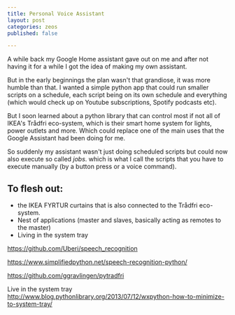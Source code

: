 ```yaml
---
title: Personal Voice Assistant
layout: post
categories: zeos
published: false

---
```


A while back my Google Home assistant gave out on me and after not having it for a while I got the idea of making my own assistant.

But in the early beginnings the plan wasn't that grandiose, it was more humble than that. I wanted a simple python app that could run smaller scripts on a schedule, each script being on its own schedule and everything (which would check up on Youtube subscriptions, Spotify podcasts etc).

But I soon learned about a python library that can control most if not all of IKEA's Trådfri eco-system, which is their smart home system for lights, power outlets and more. Which could replace one of the main uses that the Google Assistant had been doing for me.

So suddenly my assistant wasn't just doing scheduled scripts but could now also execute so called *jobs*. which is what I call the scripts that you have to execute manually (by a button press or a voice command).



## To flesh out:

- the IKEA FYRTUR curtains that is also connected to the Trådfri eco-system.
- Nest of applications (master and slaves, basically acting as remotes to the master)
- Living in the system tray



https://github.com/Uberi/speech_recognition

https://www.simplifiedpython.net/speech-recognition-python/

https://github.com/ggravlingen/pytradfri

Live in the system tray http://www.blog.pythonlibrary.org/2013/07/12/wxpython-how-to-minimize-to-system-tray/